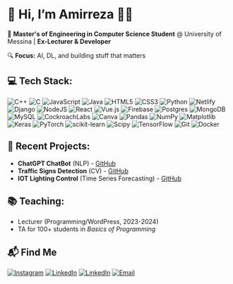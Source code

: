 # 👋 Hi, I’m Amirreza 👨‍💻

📍 **Master's of Engineering in Computer Science Student** @ University of Messina | **Ex-Lecturer & Developer**  

🔍 **Focus:** AI, DL, and building stuff that matters

## 💻 Tech Stack:
![C++](https://img.shields.io/badge/c++-%2300599C.svg?style=for-the-badge&logo=c%2B%2B&logoColor=white) ![C](https://img.shields.io/badge/c-%2300599C.svg?style=for-the-badge&logo=c&logoColor=white) ![JavaScript](https://img.shields.io/badge/javascript-%23323330.svg?style=for-the-badge&logo=javascript&logoColor=%23F7DF1E) ![Java](https://img.shields.io/badge/java-%23ED8B00.svg?style=for-the-badge&logo=openjdk&logoColor=white) ![HTML5](https://img.shields.io/badge/html5-%23E34F26.svg?style=for-the-badge&logo=html5&logoColor=white) ![CSS3](https://img.shields.io/badge/css3-%231572B6.svg?style=for-the-badge&logo=css3&logoColor=white) ![Python](https://img.shields.io/badge/python-3670A0?style=for-the-badge&logo=python&logoColor=ffdd54) ![Netlify](https://img.shields.io/badge/netlify-%23000000.svg?style=for-the-badge&logo=netlify&logoColor=#00C7B7) ![Django](https://img.shields.io/badge/django-%23092E20.svg?style=for-the-badge&logo=django&logoColor=white) ![NodeJS](https://img.shields.io/badge/node.js-6DA55F?style=for-the-badge&logo=node.js&logoColor=white) ![React](https://img.shields.io/badge/react-%2320232a.svg?style=for-the-badge&logo=react&logoColor=%2361DAFB) ![Vue.js](https://img.shields.io/badge/vue.js-%2335495e.svg?style=for-the-badge&logo=vuedotjs&logoColor=%234FC08D) ![Firebase](https://img.shields.io/badge/firebase-a08021?style=for-the-badge&logo=firebase&logoColor=ffcd34) ![Postgres](https://img.shields.io/badge/postgres-%23316192.svg?style=for-the-badge&logo=postgresql&logoColor=white) ![MongoDB](https://img.shields.io/badge/MongoDB-%234ea94b.svg?style=for-the-badge&logo=mongodb&logoColor=white) ![MySQL](https://img.shields.io/badge/mysql-4479A1.svg?style=for-the-badge&logo=mysql&logoColor=white) ![CockroachLabs](https://img.shields.io/badge/Cockroach%20Labs-6933FF?style=for-the-badge&logo=Cockroach%20Labs&logoColor=white) ![Canva](https://img.shields.io/badge/Canva-%2300C4CC.svg?style=for-the-badge&logo=Canva&logoColor=white) ![Pandas](https://img.shields.io/badge/pandas-%23150458.svg?style=for-the-badge&logo=pandas&logoColor=white) ![NumPy](https://img.shields.io/badge/numpy-%23013243.svg?style=for-the-badge&logo=numpy&logoColor=white) ![Matplotlib](https://img.shields.io/badge/Matplotlib-%23ffffff.svg?style=for-the-badge&logo=Matplotlib&logoColor=black) ![Keras](https://img.shields.io/badge/Keras-%23D00000.svg?style=for-the-badge&logo=Keras&logoColor=white) ![PyTorch](https://img.shields.io/badge/PyTorch-%23EE4C2C.svg?style=for-the-badge&logo=PyTorch&logoColor=white) ![scikit-learn](https://img.shields.io/badge/scikit--learn-%23F7931E.svg?style=for-the-badge&logo=scikit-learn&logoColor=white) ![Scipy](https://img.shields.io/badge/SciPy-%230C55A5.svg?style=for-the-badge&logo=scipy&logoColor=%white) ![TensorFlow](https://img.shields.io/badge/TensorFlow-%23FF6F00.svg?style=for-the-badge&logo=TensorFlow&logoColor=white) ![Git](https://img.shields.io/badge/git-%23F05033.svg?style=for-the-badge&logo=git&logoColor=white) ![Docker](https://img.shields.io/badge/docker-%230db7ed.svg?style=for-the-badge&logo=docker&logoColor=white)


## 🚀 Recent Projects:
- **ChatGPT ChatBot** (NLP) - [GitHub](github.com/amiraohy)
- **Traffic Signs Detection** (CV) - [GitHub](github.com/amiraohy)
- **IOT Lighting Control** (Time Series Forecasting) - [GitHub](github.com/amiraohy)

## 📚 Teaching:
- Lecturer (Programming/WordPress, 2023-2024)
- TA for 100+ students in *Basics of Programming*

## 📬 Find Me
[![Instagram](https://img.shields.io/badge/Instagram-%23E4405F.svg?logo=Instagram&logoColor=white)](https://instagram.com/amirsohly)
[![LinkedIn](https://img.shields.io/badge/LinkedIn-%230077B5.svg?logo=linkedin&logoColor=white)](https://linkedin.com/in/amirsohly) 
[![LinkedIn](https://img.shields.io/badge/LinkedIn-Connect-blue)](https://www.linkedin.com/in/amirsohly/)
[![Email](https://img.shields.io/badge/Email-Reach%20Out-red)](mailto:soheilyamirreza@yahoo.com)

<!--## 
🔧 **Tech Stack:**  

- Languages: Python, C/C++, Java, PHP, JavaScript  
- AI/ML: TensorFlow, PyTorch, NLP (ChatGPT/Sentiment Analysis), Computer Vision
- Web: Django, Vue.js, WordPress, HTML/CSS
- DevOps: Docker, MySQL/MongoDB, CI/CD
- Other: IOT, CEH, CCNA

🌐 Socials:
[![Instagram](https://img.shields.io/badge/Instagram-%23E4405F.svg?logo=Instagram&logoColor=white)](https://instagram.com/amirsohly)
[![LinkedIn](https://img.shields.io/badge/LinkedIn-%230077B5.svg?logo=linkedin&logoColor=white)](https://linkedin.com/in/amirsohly) 
[![Email](https://img.shields.io/badge/Email-Reach%20Out-red)](mailto:soheilyamirreza@yahoo.com)-->









